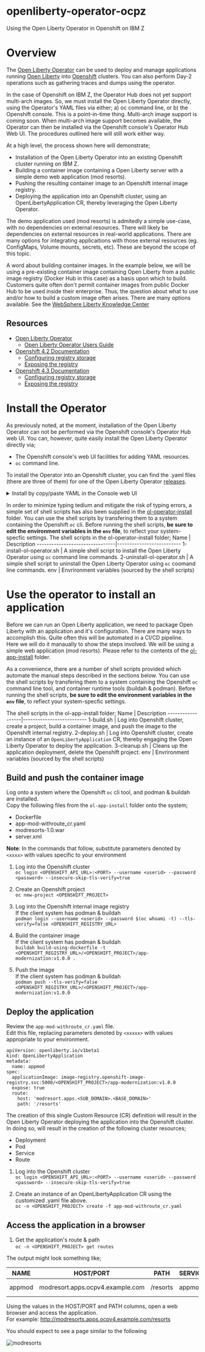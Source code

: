 # openliberty-operator-ocpz
Using the Open Liberty Operator in Openshift on IBM Z

# Overview

The [Open Liberty Operator](https://github.com/OpenLiberty/open-liberty-operator) can be used to deploy and manage applications running [Open Liberty](https://github.com/OpenLiberty) into [Openshift](https://www.openshift.com/) clusters. You can also perform Day-2 operations such as gathering traces and dumps using the operator.

In the case of Openshift on IBM Z, the Operator Hub does not yet support multi-arch images.  So, we must install the Open Liberty Operator directly, using the Operator's YAML files via either; a) oc command line, or b) the Openshift console.
This is a point-in-time thing.  Multi-arch image support is coming soon.  When multi-arch image support becomes available, the Operator can then be installed via the Openshift console's Operator Hub Web UI.  The procedures outlined here will still work either way.

At a high level, the process shown here will demonstrate;
- Installation of the Open Liberty Operator into an existing Openshift cluster running on IBM Z.
- Building a container image containing a Open Liberty server with a simple demo web application (mod resorts).
- Pushing the resulting container image to an Openshift internal image registry.
- Deploying the application into an Openshift cluster, using an OpenLibertyApplication CR, thereby leveraging the Open Liberty Operator.

The demo application used (mod resorts) is admitedly a simple use-case, with no dependencies on external resources.  There will likely be dependencies on external resources in real-world applications.  There are many options for integrating applicaitions with those external resources (eg. ConfigMaps, Volume mounts, secrets, etc).  These are beyond the scope of this topic.

A word about building container images.
In the example below, we will be using a pre-existing container image containing Open Liberty from a public image registry (Docker Hub in this case) as a basis upon which to build.  Customers quite often don't permit container images from public Docker Hub to be used inside their enterprise.  Thus, the question about what to use and/or how to build a custom image often arises.  There are many options available.  See the [WebSphere Liberty Knowledge Center](https://www.ibm.com/support/knowledgecenter/en/SSAW57_liberty/com.ibm.websphere.wlp.nd.multiplatform.doc/ae/twlp_container_cont.html)

## Resources

- [Open Liberty Operator](https://www.github.com/OpenLiberty/open-liberty-operator)
  - [Open Liberty Operator Users Guide](https://github.com/OpenLiberty/open-liberty-operator/blob/master/doc/user-guide.adoc)
- [Openshift 4.2 Documentation](https://docs.openshift.com/container-platform/4.2/welcome/index.html)
  - [Configuring registry storage](https://docs.openshift.com/container-platform/4.2/registry/configuring_registry_storage/configuring-registry-storage-baremetal.html)
  - [Exposing the registry](https://docs.openshift.com/container-platform/4.2/registry/securing-exposing-registry.html)
- [Openshift 4.3 Documentation](https://docs.openshift.com/container-platform/4.3/welcome/index.html)
  - [Configuring registry storage](https://docs.openshift.com/container-platform/4.3/registry/configuring_registry_storage/configuring-registry-storage-baremetal.html)
  - [Exposing the registry](https://docs.openshift.com/container-platform/4.3/registry/securing-exposing-registry.html)

# Install the Operator

As previously noted, at the moment, installation of the Open Liberty Operator can not be performed via the Openshift console's Operator Hub web UI.
You can, however, quite easily install the Open Liberty Operator directly via;
  - The Openshift console's web UI facilities for adding YAML resources.
  - `oc` command line.

To install the Operator into an Openshift cluster, you can find the .yaml files (there are three of them) for one of the Open Liberty Operator [releases](https://github.com/OpenLiberty/open-liberty-operator/tree/master/deploy/releases).

<details>
<summary>Install by copy/paste YAML in the Console web UI</summary>

To install the Operator's YAML files via the Openshift console's web UI.  
Upon logging into the Openshift console, click on the "+" sign in the upper-right corner.  Then, select `openshift-operators` in the project drop-down, copy/paste the YAML, and click Create.

![Create via YAML copy/paste](./images/import-yaml-via-console.png)

</details>

In order to minimize typing tedium and mitigate the risk of typing errors, a simple set of shell scripts has also been supplied in the [ol-operator-install](ol-operator-install) folder.  You can use the shell scripts by transfering them to a system containing the Openshift `oc` cli.  Before running the shell scripts, **be sure to edit the environment variables in the `env` file**, to reflect your system-specfic settings.
The shell scripts in the ol-operator-install folder;
Name                            | Description
--------------------------------|--------------------------
1-install-ol-operator.sh        | A simple shell script to install the Open Liberty Operator using `oc` command line commands.
2-uninstall-ol-operator.sh      | A simple shell script to uninstall the Open Liberty Operator using `oc` coomand line commands.
env                             | Envrironment variables (sourced by the shell scripts)

# Use the operator to install an application

Before we can run an Open Liberty application, we need to package Open Liberty with an application and it's configuration.
There are many ways to accomplish this.  Quite often this will be automated in a CI/CD pipeline.  
Here we will do it manaually to show the steps involved.  We will be using a simple web application (mod resorts).
Please refer to the contents of the [ol-app-install](ol-app-install) folder.  

As a convenience, there are a number of shell scripts provided which automate the manual steps described in the sections below. 
You can use the shell scripts by transfering them to a system containing the Openshift `oc` command line tool, and container runtime tools (buildah & podman).  Before running the shell scripts, **be sure to edit the environment variables in the `env` file**, to reflect your system-specfic settings.

The shell scripts in the ol-app-install folder;
Name              | Description
------------------|--------------------------
1-build.sh        | Log into Openshift cluster, create a project, build a container image, and push the image to the Openshift internal registry.
2-deploy.sh       | Log into Openshift cluster, create an instance of an `OpenLibertyApplication` CR, thereby engaging the Open Liberty Operator to deploy the application.
3-cleanup.sh      | Cleans up the application deployment, delete the Openshift project.
env               | Envrironment variables (sourced by the shell scripts)


## Build and push the container image  
Log onto a system where the Openshift `oc` cli tool, and podman & buildah are installed.  
Copy the following files from the `ol-app-install` folder onto the system;
- Dockerfile
- app-mod-withroute_cr.yaml
- modresorts-1.0.war
- server.xml

**Note**: In the commands that follow, substitute parameters denoted by `<xxxx>` with values specific to your environment

1. Log into the Openshift cluster  
  ```oc login <OPENSHIFT_API_URL>:<PORT> --username <userid> --password <password> --insecure-skip-tls-verify=true```  

1. Create an Openshift project  
  ```oc new-project <OPENSHIFT_PROJECT>```  

1. Log into the Openshift internal image registry  
  If the client system has podman & buildah  
    ```podman login --username <userid> --password $(oc whoami -t) --tls-verify=false <OPENSHIFT_REGISTRY_URL>```  

1. Build the container image  
  If the client system has podman & buildah  
    ```buildah build-using-dockerfile -t <OPENSHIFT_REGISTRY_URL>/<OPENSHIFT_PROJECT>/app-modernization:v1.0.0 .```  
    
1. Push the image  
  If the client system has podman & buildah  
    ```podman push --tls-verify=false <OPENSHIFT_REGISTRY_URL>/<OPENSHIFT_PROJECT>/app-modernization:v1.0.0```

## Deploy the application

Review the `app-mod-withroute_cr.yaml` file.  
Edit this file, replacing parameters denoted by `<xxxxx>` with values appropriate to your environment.

```
apiVersion: openliberty.io/v1beta1
kind: OpenLibertyApplication
metadata:
  name: appmod
spec:
  applicationImage: image-registry.openshift-image-registry.svc:5000/<OPENSHIFT_PROJECT>/app-modernization:v1.0.0
  expose: true
  route:
    host: 'modresort.apps.<SUB_DOMAIN>.<BASE_DOMAIN>'
    path: '/resorts'
```  

The creation of this single Custom Resource (CR) definition will result in the Open Liberty Operator deploying the application into the Openshift cluster.  In doing so, will result in the creation of the following cluster resources;
- Deployment
- Pod
- Service
- Route

1. Log into the Openshift cluster  
  ```oc login <OPENSHIFT_API_URL>:<PORT> --username <userid> --password <password> --insecure-skip-tls-verify=true```  

1. Create an instance of an OpenLibertyApplication CR using the customized .yaml file above.  
  ```oc -n <OPENSHIFT_PROJECT> create -f app-mod-withroute_cr.yaml```  
  
## Access the application in a browser  

1. Get the application's route & path  
  ```oc -n <OPENSHIFT_PROJECT> get routes```  
  
  The output might look something like;  
  
NAME   | HOST/PORT                        | PATH     | SERVICES | PORT     | TERMINATION | WILDCARD
-------|----------------------------------|----------|----------|----------|-------------|---------
appmod | modresort.apps.ocpv4.example.com | /resorts | appmod   | 9080-tcp |             | None

  Using the values in the HOST/PORT and PATH columns, open a web browser and access the application.  
  For example: http://modresorts.apps.ocpv4.example.com/resorts  
  
  You should expect to see a page similar to the following

![modresorts](./images/modresorts.png)
